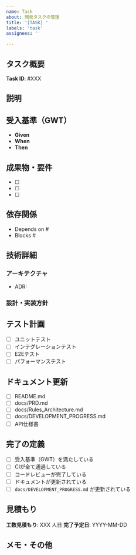 ```yaml
---
name: Task
about: 開発タスクの管理
title: '[TASK] '
labels: 'task'
assignees: ''

---
```


## タスク概要
<!-- Tasks.mdからの参照タスクID: #XXX -->
**Task ID**: #XXX

## 説明
<!-- タスクの詳細な説明 -->

## 受入基準（GWT）
<!-- Given-When-Then形式での受入基準 -->
- **Given** 
- **When** 
- **Then** 

## 成果物・要件
<!-- このタスクで作成/更新すべきもの -->
- [ ] 
- [ ] 
- [ ] 

## 依存関係
<!-- このタスクが依存する他のタスクやIssue -->
- Depends on #
- Blocks #

## 技術詳細
<!-- 実装に関する技術的な詳細 -->

### アーキテクチャ
<!-- 関連するアーキテクチャ決定 -->
- ADR: 

### 設計・実装方針
<!-- 設計や実装の方針 -->

## テスト計画
<!-- このタスクのテスト計画 -->
- [ ] ユニットテスト
- [ ] インテグレーションテスト
- [ ] E2Eテスト
- [ ] パフォーマンステスト

## ドキュメント更新
<!-- 更新が必要なドキュメント -->
- [ ] README.md
- [ ] docs/PRD.md
- [ ] docs/Rules_Architecture.md
- [ ] docs/DEVELOPMENT_PROGRESS.md
- [ ] API仕様書

## 完了の定義
<!-- このタスクが完了したと判断する条件 -->
- [ ] 受入基準（GWT）を満たしている
- [ ] CIが全て通過している
- [ ] コードレビューが完了している
- [ ] ドキュメントが更新されている
- [ ] `docs/DEVELOPMENT_PROGRESS.md` が更新されている

## 見積もり
**工数見積もり**: XXX 人日
**完了予定日**: YYYY-MM-DD

## メモ・その他
<!-- その他の情報やメモ -->